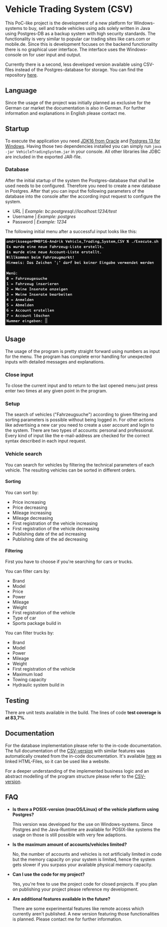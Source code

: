 # Vehicle Trading System (CSV)
This PoC-like project is the development of a new platform for Windows-systems to buy, sell and trade vehicles using ads solely written in Java using Postgres-DB as a backup system with high security standards.
The functionality is very similar to popular car trading sites like cars.com or mobile.de. Since this is development focuses on the backend functionality there is no graphical user interface. 
The interface uses the Windows-console on for user input and output.

Currently there is a second, less developed version available using CSV-files instead of the Postgres-database for storage.
You can find the repository <a href="https://github.com/AndrikSeeger/VehicleTradingSystem_CSV" target="_blank">here</a>.

## Language
Since the usage of the project was initially planned as exclusive for the German car market the documentation is also in German.
For further information and explanations in English please contact me.

## Startup
To execute the application you need <a href="https://www.oracle.com/java/technologies/downloads/#java16" target="_blank">JDK16 from Oracle</a> and <a href="https://www.postgresql.org/download/windows/" target="_blank">Postgres 13 for Windows</a>.
Having those two dependencies installed you can simply run `java -jar VehicleTradingSystem.jar` in your console. All other libraries like JDBC are included in the exported JAR-file.

### Database
After the initial startup of the system the Postgres-database that shall be used needs to be configured. Therefore you need to create a new database in Postgres. After that you can input the following parameters of the database into the console after the according input request to configure the system.
* URL | *Example: bc:postgresql://localhost:1234/test*
* Username | *Example: postgres*
* Password  | *Example: 1234*


The following initial menu after a successful input looks like this:
<p align="center">
<img src="https://raw.githubusercontent.com/AndrikSeeger/VehicleTradingSystem_CSV/master/Ressources/Startup.png"/>
</p>

## Usage
The usage of the program is pretty straight forward using numbers as input for the menu. The program has complete error handling for unexpected inputs with detailed messages and explanations.

### Close input
To close the current input and to return to the last opened menu just press enter two times at any given point in the program.

### Setup
The search of vehicles ("Fahrzeugsuche") according to given filtering and sorting parameters is possible without being logged in. For other actions like advertising a new car you need to create a user account and login to the system. There are two types of accounts: personal and professional. Every kind of input like the e-mail-address are checked for the correct syntax described in each input request.

### Vehicle search
You can search for vehicles by filtering the technical parameters of each vehicle. The resulting vehicles can be sorted in different orders.

#### Sorting
You can sort by:
* Price increasing
* Price decreasing
* Mileage increasing
* Mileage decreasing
* First registration of the vehicle increasing
* First registration of the vehicle decreasing
* Publishing date of the ad increasing
* Publishing date of the ad decreasing

#### Filtering
First you have to choose if you're searching for cars or trucks.

You can filter cars by:
* Brand
* Model
* Price
* Power
* Mileage
* Weight
* First registration of the vehicle
* Type of car
* Sports package build in

You can filter trucks by:
* Brand
* Model
* Power
* Mileage
* Weight
* First registration of the vehicle
* Maximum load
* Towing capacity
* Hydraulic system build in

## Testing
There are unit tests available in the build. The lines of code **test coverage is at 83,7%**.

## Documentation
For the database implementation please refer to the in-code documentation.
The full documentation of the <a href="https://github.com/AndrikSeeger/VehicleTradingSystem_CSV" target="_blank">CSV-version</a> with similar features was automatically created from the in-code documentation. It's available <a href="https://github.com/AndrikSeeger/VehicleTradingSystem_CSV/tree/main/Documentation" target="_blank">here</a> as linked HTML-Files, so it can be used like a website. 

For a deeper understanding of the implemented business logic and an abstract modelling of the program structure please refer to the <a href="https://github.com/AndrikSeeger/VehicleTradingSystem_CSV" target="_blank">CSV-version</a>.

## FAQ
* **Is there a POSIX-version (macOS/Linux) of the vehicle platform using Postgres?**

    This version was developed for the use on Windows-systems. Since Postgres and the Java-Runtime are available for POSIX-like systems the usage on those is still possible with very few adaptions.

* **Is the maximum amount of accounts/vehicles limited?**
 
    No, the number of accounts and vehicles is not artificially limited in code but the memory capacity on your system is limited, hence the system gets slower if you surpass your available physical memory capacity.
    
* **Can I use the code for my project?**
 
    Yes, you're free to use the project code for closed projects. If you plan on publishing your project please reference my development.
    
* **Are additional features available in the future?**
 
    There are some experimental features like remote access which currently aren't published. A new version featuring those functionalities is planned. Please contact me for further information.

